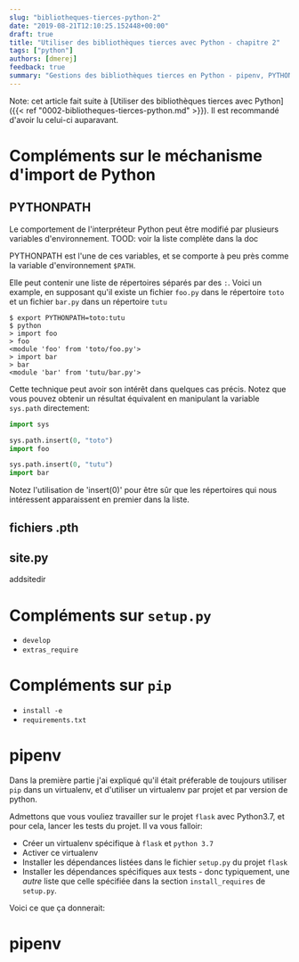 ```yaml
---
slug: "bibliotheques-tierces-python-2"
date: "2019-08-21T12:10:25.152448+00:00"
draft: true
title: "Utiliser des bibliothèques tierces avec Python - chapitre 2"
tags: ["python"]
authors: [dmerej]
feedback: true
summary: "Gestions des bibliothèques tierces en Python - pipenv, PYTHONPATH et autres"
---
```


Note: cet article fait suite à [Utiliser des bibliothèques tierces avec Python]({{< ref "0002-bibliotheques-tierces-python.md" >}}). Il est recommandé d'avoir lu celui-ci
auparavant.

# Compléments sur le méchanisme d'import de Python

## PYTHONPATH

Le comportement de l'interpréteur Python peut être modifié par plusieurs variables d'environnement.
TOOD: voir la liste complète dans la doc

PYTHONPATH est l'une de ces variables, et se comporte à peu près comme la variable d'environnement `$PATH`.

Elle peut contenir une liste de répertoires séparés par des `:`. Voici un example, en supposant qu'il existe un fichier `foo.py` dans le répertoire `toto` et un fichier `bar.py` dans un répertoire `tutu`

```
$ export PYTHONPATH=toto:tutu
$ python
> import foo
> foo
<module 'foo' from 'toto/foo.py'>
> import bar
> bar
<module 'bar' from 'tutu/bar.py'>
```

Cette technique peut avoir son intérêt dans quelques cas précis. Notez que vous pouvez obtenir un résultat équivalent en manipulant la variable `sys.path` directement:

```python
import sys

sys.path.insert(0, "toto")
import foo

sys.path.insert(0, "tutu")
import bar
```

Notez l'utilisation de 'insert(0)' pour être sûr que les répertoires qui nous intéressent apparaissent en premier dans la liste.

## fichiers .pth

## site.py

addsitedir

# Compléments sur `setup.py`

* `develop`
* `extras_require`

# Compléments sur `pip`

* `install -e`
* `requirements.txt`

# pipenv

Dans la première partie j'ai expliqué qu'il était préferable de toujours utiliser `pip` dans un virtualenv, et d'utiliser un virtualenv par projet et par version de python.

Admettons que vous vouliez travailler sur le projet `flask` avec Python3.7, et pour cela, lancer les tests du projet. Il va vous falloir:

* Créer un virtualenv spécifique à `flask` et `python 3.7`
* Activer ce virtualenv
* Installer les dépendances listées dans le fichier `setup.py` du projet `flask`
* Installer les dépendances spécifiques aux tests - donc typiquement, une *autre* liste que celle spécifiée dans la section `install_requires` de `setup.py`.

Voici ce que ça donnerait:

# pipenv
